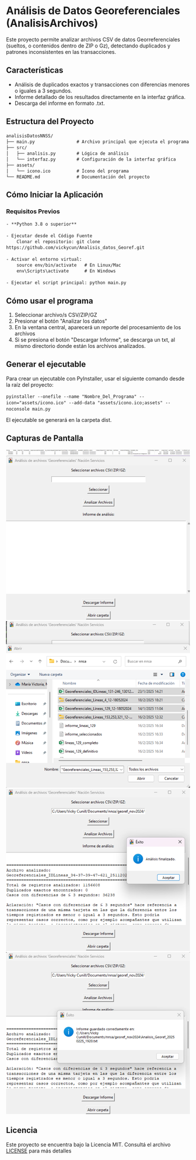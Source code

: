 # Análisis de Datos Georeferenciales (AnalisisArchivos)

Este proyecto permite analizar archivos CSV de datos Georreferenciales (sueltos, o contenidos dentro de ZIP o Gz), detectando duplicados y patrones inconsistentes en las transacciones.

## **Características**
- Análisis de duplicados exactos y transacciones con diferencias menores o iguales a 3 segundos.
- Informe detallado de los resultados directamente en la interfaz gráfica.
- Descarga del informe en formato .txt.

## **Estructura del Proyecto**
```
analisisDatosNNSS/
├── main.py                # Archivo principal que ejecuta el programa
├── src/
│   ├── analisis.py        # Lógica de análisis
│   └── interfaz.py        # Configuración de la interfaz gráfica
├── assets/
│   └── icono.ico          # Ícono del programa
└── README.md              # Documentación del proyecto
```

##  **Cómo Iniciar la Aplicación**
### **Requisitos Previos**

    - **Python 3.8 o superior**

    - Ejecutar desde el Código Fuente
        Clonar el repositorio: git clone https://github.com/vickycun/Analisis_datos_Georef.git

    - Activar el entorno virtual:
        source env/bin/activate   # En Linux/Mac
        env\Scripts\activate      # En Windows

    - Ejecutar el script principal: python main.py


## **Cómo usar el programa**
1. Seleccionar archivo/s CSV/ZIP/GZ
2. Presionar el botón "Analizar los datos"
3. En la ventana central, aparecerá un reporte del procesamiento de los archivos
3. Si se presiona el botón "Descargar Informe", se descarga un txt, al mismo directorio donde están los archivos analizados.


## **Generar el ejecutable**
Para crear un ejecutable con PyInstaller, usar el siguiente comando desde la raíz del proyecto:

`pyinstaller --onefile --name "Nombre_Del_Programa" --icon="assets/icono.ico" --add-data "assets/icono.ico;assets" --noconsole main.py` 

El ejecutable se generará en la carpeta dist.

## Capturas de Pantalla
![Ejemplo de un archivo csv insumo del análisis](assets/screenshots/ejemplo_archivo_csv_a_analizar.png)
![Captura de pantalla principal del programa](assets/screenshots/pantalla_principal01.png)
![Captura de pantalla selección de archivos](assets/screenshots/pantalla_principal02_seleccion_archivos.png)
![Captura de pantalla análisis finalizado](assets/screenshots/pantalla_principal03.png)
![Captura de pantalla descarga de informe](assets/screenshots/pantalla_principal04.png)


## **Licencia**  
Este proyecto se encuentra bajo la Licencia MIT. Consultá el archivo [LICENSE](LICENSE) para más detalles
